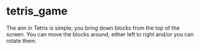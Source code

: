 # tetris_game
The aim in Tetris is simple; you bring down blocks from the top of the screen. You can move the blocks around, either left to right and/or you can rotate them.
